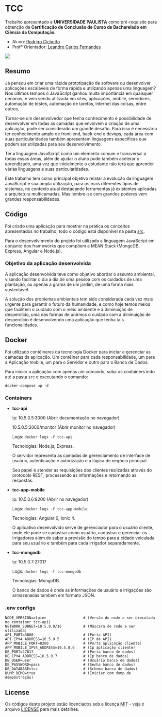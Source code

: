 # TCC

Trabalho apresentado a **UNIVERSIDADE PAULISTA** como pré-requisito para obtenção da **Certificação de Conclusão de Curso de Bacharelado em Ciência da Computação**.

- Aluno: [Rodrigo Cichetto](https://github.com/rodrigocichetto) 
- Profº Orientador: [Leandro Carlos Fernandes](https://github.com/leandro-carlos-fernandes)

[![](imagens/tcc-app-presentation.gif)](https://youtu.be/8W1SJ4qr2hE)

## Resumo

Já pensou em criar uma rápida prototipação de software ou desenvolver aplicações escaláveis de forma rápida e utilizando apenas uma linguagem? Nos últimos tempos o JavaScript ganhou muita importância em quaisquer cenários, e vem sendo utilizada em sites, aplicações, mobile, servidores, automação de testes, automação de tarefas, internet das coisas, entre outros. 

Tornar-se um desenvolvedor que tenha conhecimento e possibilidade de desenvolver em todas as camadas que envolvem a criação de uma aplicação, pode ser considerado um grande desafio. Para isso é necessário ter conhecimento amplo de front-end, back-end e devops, cada área com suas particularidades também apresentam linguagens específicas que podem ser utilizadas para seu desenvolvimento. 

Ter a linguagem JavaScript como um elemento comum e transversal a todas essas áreas, além de ajudar o aluno pode também acelerar o aprendizado, uma vez que inicialmente o estudante não terá que aprender várias linguagens e suas particularidades.

Este trabalho tem como principal objetivo relatar a evolução da linguagem JavaScript e sua ampla utilização, para os mais diferentes tipos de sistemas, no contexto atual destacando ferramentas já existentes aplicadas a arquitetura multicamadas. Mas lembre-se com grandes poderes vem grandes responsabilidades.

## Código

Foi criado uma aplicação para mostrar na prática os conceitos apresentados no trabalho, todo o código está disponível na pasta [src](/src).

Para o desenvolvimento do projeto foi utilizado a linguagem JavaScript em conjunto dos frameworks que compõem a MEAN Stack (MongoDB, Express, Angular e Node.js).

### Objetivo da aplicação desenvolvida

A aplicação desenvolvida teve como objetivo abordar o assunto ambiental, visando facilitar o dia a dia de uma pessoa com os cuidados de uma plantação, ou apenas a grama de um jardim, de uma forma mais sustentável.

A solução dos problemas ambientais tem sido considerada cada vez mais urgente para garantir o futuro da humanidade, e como hoje temos meios que facilitem o cuidado com o meio ambiente e a diminuição de desperdício, uma das formas de unirmos o cuidado com a diminuição de desperdício é desenvolvendo uma aplicação que tenha tais funcionalidades.

## Docker

Foi utilizado contêineres da tecnologia Docker para iniciar e gerenciar as camadas da aplicação. Um contêiner para cada responsabilidade, um para a Aplicação mobile, um para o Servidor e outro para o Banco de Dados.

Para iniciar a aplicação com apenas um comando, suba os containers indo até a pasta `src` e executando o comando:
```
docker-compose up -d
```

### Containers
- **tcc-api**

    Ip: 10.5.0.5:3000 (Abrir documentação no navegador)
        
    10.5.0.5:3000/monitor (Abrir monitor no navegador)

    Logs: `docker logs -f tcc-api`

    Tecnologias: Node.js, Express.

    O servidor representa as camadas de gerenciamento de interface de usuário, autenticação e autorização e a lógica de negócio principal.

    Seu papel é atender as requisições dos clientes realizadas através do protocolo REST, processando as informações e retornando as respostas.

- **tcc-app-mobile**

    Ip: 10.5.0.6:8200 (Abrir no navegador)

    Logs: `docker logs -f tcc-app-mobile`

    Tecnologias: Angular 6, Ionic 4.

    O aplicativo desenvolvido serve de gerenciador para o usuário cliente, onde ele pode se cadastrar como usuário, cadastrar e gerenciar os irrigadores além de saber a previsão do tempo para a cidade veiculada para seu usuário e também para cada irrigador separadamente.

- **tcc-mongodb**

    Ip: 10.5.0.7:27017

    Logs: `docker logs -f tcc-mongodb`

    Tecnologias: MongoDB.

    O banco de dados é onde as informações de usuário e irrigações são armazenadas também em formato JSON.

### .env configs

```
NODE_VERSION=alpine                 # (Versão do node a ser executada no container tcc-api)
NETWORK_SUBNET=10.5.0.0/16          # (Máscara de rede a ser utilizada)
API_PORT=3000                       # (Porta API)
API_IPV4_ADDRESS=10.5.0.5           # (IP da API)      
APP_MOBILE_PORT=8200                # (Porta aplicação cliente)
APP_MOBILE_IPV4_ADDRESS=10.5.0.6    # (Ip aplicação cliente)
DB_PORT=27017                       # (Porta banco de dados)
DB_IPV4_ADDRESS=10.5.0.7            # (Ip banco de dados)
DB_USER=user                        # (Usuário banco de dados)
DB_PASSWORD=pass                    # (Senha banco de dados)
DB_DATABASE=tcc                     # (Schema banco de dados)
DUMP_DEMO=true                      # (Iniciar com dump de demonstração)
```

## License
Os códigos deste projeto estão licenciados sob a licença [MIT](LICENSE) - veja o arquivo [LICENSE](LICENSE) para mais detalhes.